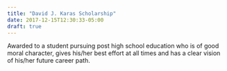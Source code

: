 ```yaml
---
title: "David J. Karas Scholarship"
date: 2017-12-15T12:30:33-05:00
draft: true
---
```


Awarded to a student pursuing post high school education who is of good moral character, gives his/her best effort at all times and has a clear vision of his/her future career path.
